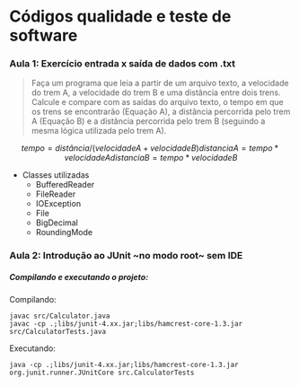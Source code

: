 # Códigos qualidade e teste de software

### Aula 1: Exercício entrada x saída de dados com .txt

> Faça um programa que leia a partir de um arquivo texto, a velocidade do trem A, a velocidade do trem B e uma distância entre dois trens. Calcule e compare com as saídas do arquivo texto, o tempo em que os trens se encontrarão (Equação A), a distância percorrida pelo trem A (Equação B) e a distância percorrida pelo trem B (seguindo a mesma lógica utilizada pelo trem A).

```math
tempo = distância/(velocidade A + velocidade B)
distancia A = tempo * velocidade A
distancia B = tempo * velocidade B
```

* Classes utilizadas
  * BufferedReader
  * FileReader
  * IOException
  * File
  * BigDecimal
  * RoundingMode

### Aula 2: Introdução ao JUnit ~no modo root~ sem IDE

##### Compilando e executando o projeto:

Compilando:
```
javac src/Calculator.java
javac -cp .;libs/junit-4.xx.jar;libs/hamcrest-core-1.3.jar src/CalculatorTests.java
```

Executando:
```
java -cp .;libs/junit-4.xx.jar;libs/hamcrest-core-1.3.jar org.junit.runner.JUnitCore src.CalculatorTests
```
